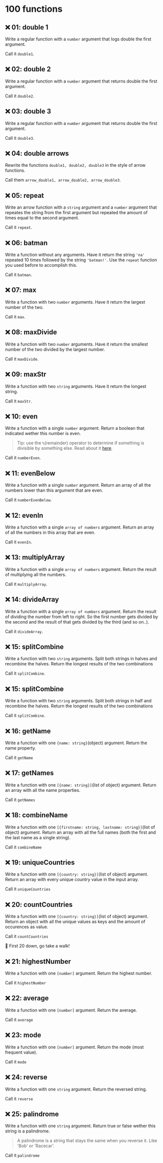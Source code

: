# 100 functions

## ❌ 01: double 1

Write a regular function with a `number` argument that logs 
double the first argument. 

Call it `double1`.

## ❌ 02: double 2

Write a regular function with a `number` argument that returns 
double the first argument. 

Call it `double2`.

## ❌ 03: double 3

Write a regular function with a `number` argument that returns 
double the first argument. 

Call it `double3`.

## ❌ 04: double arrows

Rewrite the functions `double1, double2, double3` in the style of arrow functions. 

Call them `arrow_double1, arrow_double2, arrow_double3`.

## ❌ 05: repeat

Write an arrow function with a `string` argument and a `number` argument that repeates the string from the first argument but repeated the amount of times equal to the second argument.

Call it `repeat`.

## ❌ 06: batman

Write a function without any arguments. Have it return the string `'na'` repeated 10 times followed by the string `'batman!'`. Use the `repeat` function you used before to accomplish this.

Call it `batman`.

## ❌ 07: max

Write a function with two `number` arguments. Have it return the largest number of the two.

Call it `max`.

## ❌ 08: maxDivide

Write a function with two `number` arguments. Have it return the smallest number of the two divided by the largest number.

Call it `maxDivide`.

## ❌ 09: maxStr

Write a function with two `string` arguments. Have it return the longest string.

Call it `maxStr`.

## ❌ 10: even

Write a function with a single `number` argument. Return a boolean that indicated wether this number is even.

> Tip: use the `%`(remainder) operator to determine if something is divisible by something else. Read about it [here](https://developer.mozilla.org/en-US/docs/Web/JavaScript/Reference/Operators/Remainder). 

Call it `numberEven`.


## ❌ 11: evenBelow

Write a function with a single `number` argument. Return an array of all the numbers lower than this argument that are even.

Call it `numberEvenBelow`.

## ❌ 12: evenIn

Write a function with a single `array of numbers` argument. Return an array of all the numbers in this array that are even.

Call it `evenIn`.

## ❌ 13: multiplyArray

Write a function with a single `array of numbers` argument. Return the result of multiplying all the numbers.

Call it `multiplyArray`.

## ❌ 14: divideArray

Write a function with a single `array of numbers` argument. Return the result of dividing the number from left to right. So the first number gets divided by the second and the result of that gets divided by the third (and so on..).

Call it `divideArray`.

## ❌ 15: splitCombine

Write a function with two `string` arguments. Split both strings in halves and recombine the halves. Return the longest results of the two combinations

Call it `splitCombine`.

## ❌ 15: splitCombine

Write a function with two `string` arguments. Split both strings in half and recombine the halves. Return the longest results of the two combinations

Call it `splitCombine`.

## ❌ 16: getName
Write a function with one `{name: string}`(object) argument. Return the name property.

Call it `getName`

## ❌ 17: getNames
Write a function with one `[{name: string}]`(list of object) argument. Return an array with all the name properties.

Call it `getNames`

## ❌ 18: combineName
Write a function with one `[{firstname: string, lastname: string}]`(list of object) argument. Return an array with all the full names (both the first and the last name as a single string).

Call it `combineName`

## ❌ 19: uniqueCountries
Write a function with one `[{country: string}]`(list of object) argument. Return an array with every unique country value in the input array.

Call it `uniqueCountries`

## ❌ 20: countCountries
Write a function with one `[{country: string}]`(list of object) argument. Return an object with all the unique values as keys and the amount of occurences as value.

Call it `countCountries`

🎉 First 20 down, go take a walk!

## ❌ 21: highestNumber
Write a function with one `[number]` argument. Return the highest number.

Call it `highestNumber`

## ❌ 22: average
Write a function with one `[number]` argument. Return the average.

Call it `average`

## ❌ 23: mode
Write a function with one `[number]` argument. Return the mode (most frequent value).

Call it `mode`

## ❌ 24: reverse
Write a function with one `string` argument. Return the reversed string.

Call it `reverse`

## ❌ 25: palindrome
Write a function with one `string` argument. Return true or false wether this string is a palindrome.

> A palindrome is a string that stays the same when you reverse it. Like 'Bob' or 'Racecar'.

Call it `palindrome`
